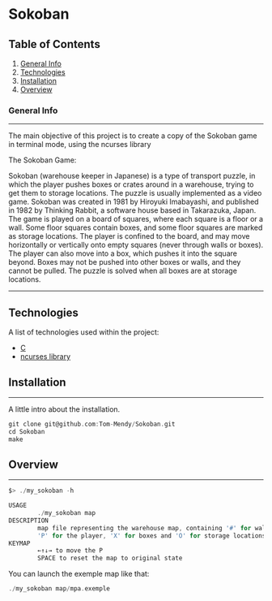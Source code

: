 # Sokoban

## Table of Contents

1. [General Info](#general-info)
2. [Technologies](#technologies)
3. [Installation](#installation)
4. [Overview](#overview)

### General Info

***
The main objective of this project is to create a copy of the Sokoban game in terminal mode, using the ncurses library

The Sokoban Game:

Sokoban (warehouse keeper in Japanese) is a type of transport puzzle, in which
the player pushes boxes or crates around in a warehouse, trying to get them to
storage locations. The puzzle is usually implemented as a video game.
Sokoban was created in 1981 by Hiroyuki Imabayashi, and published in 1982 by
Thinking Rabbit, a software house based in Takarazuka, Japan.
The game is played on a board of squares, where each square is a floor or
a wall. Some floor squares contain boxes, and some floor squares are marked as
storage locations. The player is confined to the board, and may move
horizontally or vertically onto empty squares (never through walls or boxes).
The player can also move into a box, which pushes it into the square beyond.
Boxes may not be pushed into other boxes or walls, and they cannot be pulled.
The puzzle is solved when all boxes are at storage locations.

***

## Technologies

A list of technologies used within the project:

* [C](https://en.wikipedia.org/wiki/C_(programming_language))
* [ncurses library](https://en.wikipedia.org/wiki/Ncurses)

## Installation

***
A little intro about the installation.

```c
git clone git@github.com:Tom-Mendy/Sokoban.git
cd Sokoban
make
```

## Overview

***

```c
$> ./my_sokoban -h

USAGE
        ./my_sokoban map
DESCRIPTION
        map file representing the warehouse map, containing '#' for walls,
        'P' for the player, 'X' for boxes and 'O' for storage locations.
KEYMAP
        ←↑↓→ to move the P
        SPACE to reset the map to original state
```

You can launch the exemple map like that:

```c
./my_sokoban map/mpa.exemple
```
